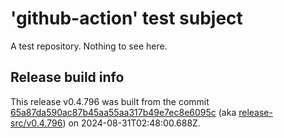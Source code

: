 # 'github-action' test subject

A test repository. Nothing to see here.


## Release build info

This release v0.4.796 was built from the commit [65a87da590ac87b45aa55aa317b49e7ec8e6095c](https://github.com/kattecon/gh-release-test-ga/tree/65a87da590ac87b45aa55aa317b49e7ec8e6095c) (aka [release-src/v0.4.796](https://github.com/kattecon/gh-release-test-ga/tree/release-src/v0.4.796)) on 2024-08-31T02:48:00.688Z.
        